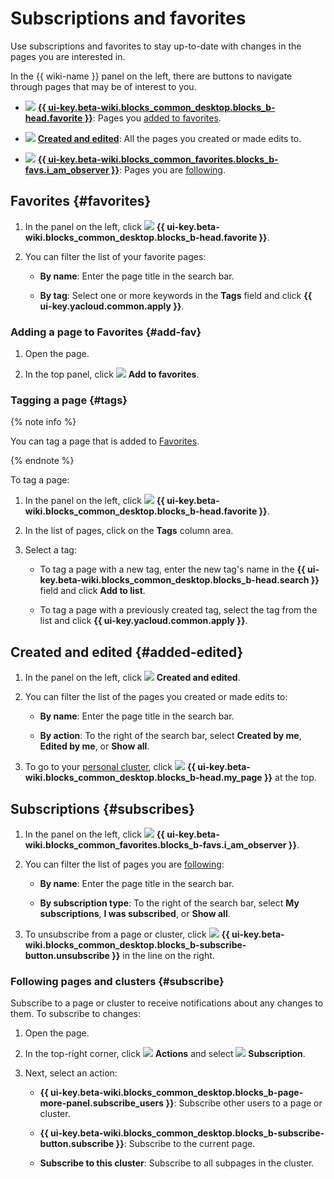 # Subscriptions and favorites

Use subscriptions and favorites to stay up-to-date with changes in the pages you are interested in.

In the {{ wiki-name }} panel on the left, there are buttons to navigate through pages that may be of interest to you.

* ![](../_assets/wiki/svg/fav.svg) [**{{ ui-key.beta-wiki.blocks_common_desktop.blocks_b-head.favorite }}**](#favorites): Pages you [added to favorites](#add-fav).

* ![](../_assets/wiki/svg/edited-icon.svg) [**Created and edited**](#added-edited): All the pages you created or made edits to.

* ![](../_assets/wiki/svg/subscriptions.svg) [**{{ ui-key.beta-wiki.blocks_common_favorites.blocks_b-favs.i_am_observer }}**](#subscribes): Pages you are [following](#subscribe).

## Favorites {#favorites}

1. In the panel on the left, click ![](../_assets/wiki/svg/fav.svg) **{{ ui-key.beta-wiki.blocks_common_desktop.blocks_b-head.favorite }}**.

1. You can filter the list of your favorite pages:

   * **By name**: Enter the page title in the search bar.

   * **By tag**: Select one or more keywords in the **Tags** field and click **{{ ui-key.yacloud.common.apply }}**.

### Adding a page to Favorites {#add-fav}

1. Open the page.

1. In the top panel, click ![](../_assets/wiki/svg/add-favorites-icon.svg) **Add to favorites**.

### Tagging a page {#tags}

{% note info %}

You can tag a page that is added to [Favorites](#add-fav).

{% endnote %}

To tag a page:

1. In the panel on the left, click ![](../_assets/wiki/svg/fav.svg) **{{ ui-key.beta-wiki.blocks_common_desktop.blocks_b-head.favorite }}**.

1. In the list of pages, click on the **Tags** column area.

1. Select a tag:

   * To tag a page with a new tag, enter the new tag's name in the **{{ ui-key.beta-wiki.blocks_common_desktop.blocks_b-head.search }}** field and click **Add to list**.

   * To tag a page with a previously created tag, select the tag from the list and click **{{ ui-key.yacloud.common.apply }}**.

## Created and edited {#added-edited}

1. In the panel on the left, click ![](../_assets/wiki/svg/edited-icon.svg) **Created and edited**.

1. You can filter the list of the pages you created or made edits to:

   * **By name**: Enter the page title in the search bar.

   * **By action**: To the right of the search bar, select **Created by me**, **Edited by me**, or **Show all**.

1. To go to your [personal cluster](structure.md#personal_cluster), click ![](../_assets/wiki/svg/my-page.svg) **{{ ui-key.beta-wiki.blocks_common_desktop.blocks_b-head.my_page }}** at the top.

## Subscriptions {#subscribes}

1. In the panel on the left, click ![](../_assets/wiki/svg/subscriptions.svg) **{{ ui-key.beta-wiki.blocks_common_favorites.blocks_b-favs.i_am_observer }}**.

1. You can filter the list of pages you are [following](#subscribe):

   * **By name**: Enter the page title in the search bar.

   * **By subscription type**: To the right of the search bar, select **My subscriptions**, **I was subscribed**, or **Show all**.

1. To unsubscribe from a page or cluster, click ![](../_assets/wiki/svg/unsubscribe.svg) **{{ ui-key.beta-wiki.blocks_common_desktop.blocks_b-subscribe-button.unsubscribe }}** in the line on the right.

### Following pages and clusters {#subscribe}

Subscribe to a page or cluster to receive notifications about any changes to them. To subscribe to changes:

1. Open the page.

1. In the top-right corner, click ![](../_assets/wiki/svg/actions-icon.svg) **Actions** and select ![](../_assets/wiki/svg/subscriptions.svg) **Subscription**.

1. Next, select an action:

   * **{{ ui-key.beta-wiki.blocks_common_desktop.blocks_b-page-more-panel.subscribe_users }}**: Subscribe other users to a page or cluster.

   * **{{ ui-key.beta-wiki.blocks_common_desktop.blocks_b-subscribe-button.subscribe }}**: Subscribe to the current page.

   * **Subscribe to this cluster**: Subscribe to all subpages in the cluster.
